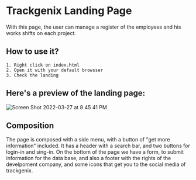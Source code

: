 # Trackgenix Landing Page
With this page, the user can manage a register of the employees and his works shifts on each project.
## How to use it?
```
1. Right click on index.html
2. Open it with your default browsser
3. Check the landing
```
## Here's a preview of the landing page:
![Screen Shot 2022-03-27 at 8 45 41 PM](https://user-images.githubusercontent.com/83614234/160306447-1c9dfda3-c36e-47d4-b657-dc14c0553a16.png)

## Composition
The page is composed with a side menu, with a button of "get more information" included. It has a header with a search bar, and two buttons for login-in and sing-in.
On the bottom of the page we have a form, to submit information for the data base, and also a footer with the rights of the develpoment company, and some icons that get you to the social media of trackgenix.